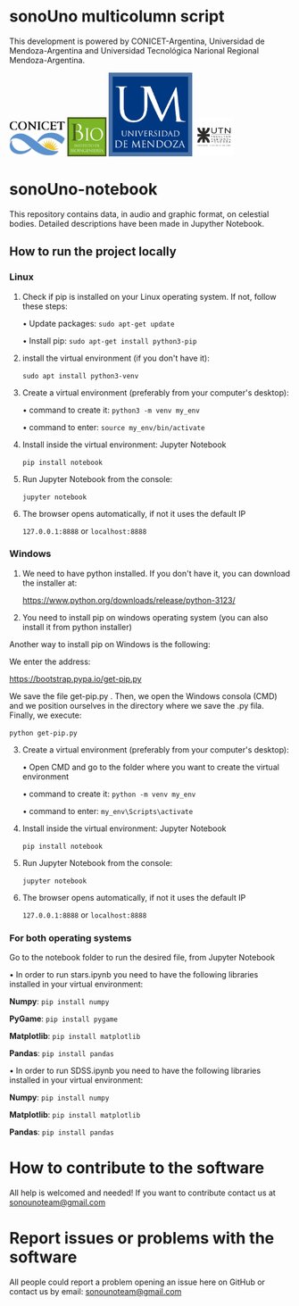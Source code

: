 # sonoUno multicolumn script

This development is powered by CONICET-Argentina, Universidad de Mendoza-Argentina and Universidad Tecnológica Narional Regional Mendoza-Argentina.

<Img src="logos/logo_conicet.png" width="100"> <Img src="logos/ibio.jpeg" width="70"> <Img src="logos/logo_UM.png" width="150"> <Img src="logos/logoUTN-comprimido.jpeg" width="70">

# sonoUno-notebook

This repository contains data, in audio and graphic format, on celestial bodies. Detailed descriptions have been made in Jupyther Notebook.

## How to run the project locally

### Linux

1. Check if pip is installed on your Linux operating system. If not, follow these steps:

    • Update packages:
    ``` sudo apt-get update ```

    • Install pip:
    ``` sudo apt-get install python3-pip ```

2. install the virtual environment (if you don't have it):

    ``` sudo apt install python3-venv ```

3. Create a virtual environment (preferably from your computer's desktop):

    • command to create it:
    ``` python3 -m venv my_env ```

    • command to enter:
    ``` source my_env/bin/activate ```

4. Install inside the virtual environment: Jupyter Notebook

    ``` pip install notebook ```

5. Run Jupyter Notebook from the console:

    ``` jupyter notebook ```

6. The browser opens automatically, if not it uses the default IP 

    ``` 127.0.0.1:8888 ``` or ``` localhost:8888 ```

### Windows

1. We need to have python installed. If you don't have it, you can download the installer at:

    https://www.python.org/downloads/release/python-3123/

2. You need to install pip on windows operating system (you can also install it from python installer)

Another way to install pip on Windows is the following:

We enter the address: 

https://bootstrap.pypa.io/get-pip.py

We save the file get-pip.py . Then, we open the Windows consola (CMD) and we position ourselves in the directory where we save the .py fila. Finally, we execute:

```python get-pip.py```

3. Create a virtual environment (preferably from your computer's desktop):

    • Open CMD and go to the folder where you want to create the virtual environment

    • command to create it:
    ``` python -m venv my_env ```

    • command to enter:
    ``` my_env\Scripts\activate ```

4. Install inside the virtual environment: Jupyter Notebook

    ``` pip install notebook ```

5. Run Jupyter Notebook from the console:

    ``` jupyter notebook ```

6. The browser opens automatically, if not it uses the default IP 

    ```127.0.0.1:8888``` or ```localhost:8888```

### For both operating systems

Go to the notebook folder to run the desired file, from Jupyter Notebook

• In order to run stars.ipynb you need to have the following libraries installed in your virtual environment:

**Numpy**: ```pip install numpy```

**PyGame**: ```pip install pygame```

**Matplotlib**: ```pip install matplotlib```

**Pandas**: ```pip install pandas```

• In order to run SDSS.ipynb you need to have the following libraries installed in your virtual environment:

**Numpy**: ```pip install numpy```

**Matplotlib**: ```pip install matplotlib```

**Pandas**: ```pip install pandas```

# How to contribute to the software 

All help is welcomed and needed!
If you want to contribute contact us at sonounoteam@gmail.com

# Report issues or problems with the software

All people could report a problem opening an issue here on GitHub or contact us by email: sonounoteam@gmail.com
